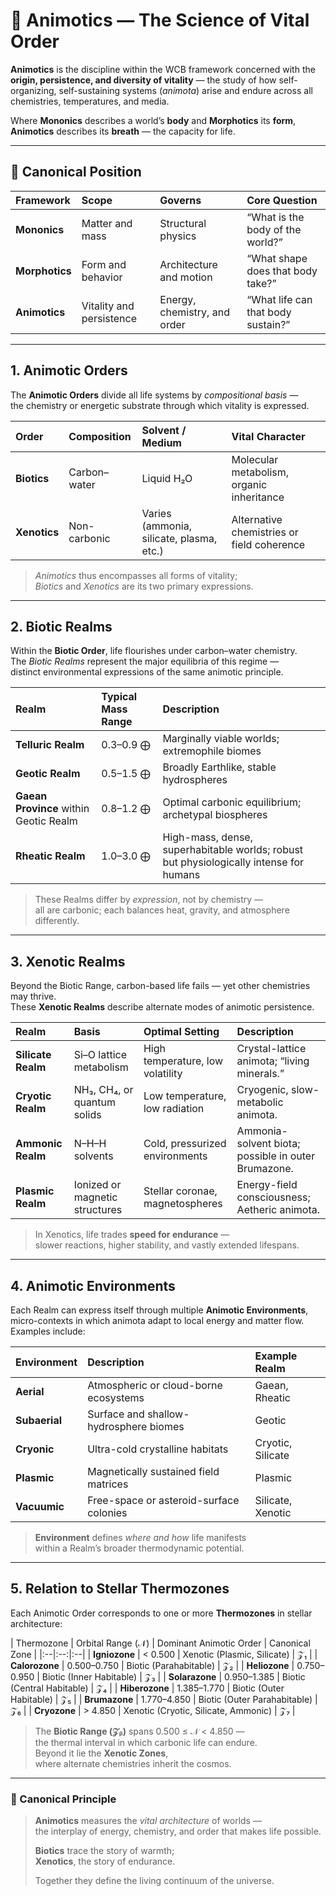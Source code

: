 # 🧬 Animotics — The Science of Vital Order

**Animotics** is the discipline within the WCB framework concerned with the **origin, persistence, and diversity of vitality** — the study of how self-organizing, self-sustaining systems (*animota*) arise and endure across all chemistries, temperatures, and media.  

Where **Mononics** describes a world’s **body** and **Morphotics** its **form**,  
**Animotics** describes its **breath** — the capacity for life.

---

## 🧭 Canonical Position

| Framework | Scope | Governs | Core Question |
|:-----------|:-------|:----------|:----------------|
| **Mononics** | Matter and mass | Structural physics | “What is the body of the world?” |
| **Morphotics** | Form and behavior | Architecture and motion | “What shape does that body take?” |
| **Animotics** | Vitality and persistence | Energy, chemistry, and order | “What life can that body sustain?” |

---

## 1. Animotic Orders

The **Animotic Orders** divide all life systems by *compositional basis* —  
the chemistry or energetic substrate through which vitality is expressed.

| Order | Composition | Solvent / Medium | Vital Character |
|:------|:-------------|:----------------|:----------------|
| **Biotics** | Carbon–water | Liquid H₂O | Molecular metabolism, organic inheritance |
| **Xenotics** | Non-carbonic | Varies (ammonia, silicate, plasma, etc.) | Alternative chemistries or field coherence |

> *Animotics* thus encompasses all forms of vitality;  
> *Biotics* and *Xenotics* are its two primary expressions.

---

## 2. Biotic Realms

Within the **Biotic Order**, life flourishes under carbon–water chemistry.  
The *Biotic Realms* represent the major equilibria of this regime —  
distinct environmental expressions of the same animotic principle.

| Realm                                  | Typical Mass Range | Description                                                                            |
| :------------------------------------- | :----------------- | :------------------------------------------------------------------------------------- |
| **Telluric Realm**                     | 0.3–0.9 ⨁          | Marginally viable worlds; extremophile biomes                                          |
| **Geotic Realm**                       | 0.5–1.5 ⨁          | Broadly Earthlike, stable hydrospheres                                                 |
| **Gaean Province** within Geotic Realm | 0.8–1.2 ⨁          | Optimal carbonic equilibrium; archetypal biospheres                                    |
| **Rheatic Realm**                      | 1.0–3.0 ⨁          | High-mass, dense, superhabitable worlds; robust but physiologically intense for humans |

> These Realms differ by *expression*, not by chemistry —  
> all are carbonic; each balances heat, gravity, and atmosphere differently.

---

## 3. Xenotic Realms

Beyond the Biotic Range, carbon-based life fails — yet other chemistries may thrive.  
These **Xenotic Realms** describe alternate modes of animotic persistence.

| Realm | Basis | Optimal Setting | Description |
|:------|:------|:----------------|:-------------|
| **Silicate Realm** | Si–O lattice metabolism | High temperature, low volatility | Crystal-lattice animota; “living minerals.” |
| **Cryotic Realm** | NH₃, CH₄, or quantum solids | Low temperature, low radiation | Cryogenic, slow-metabolic animota. |
| **Ammonic Realm** | N–H–H solvents | Cold, pressurized environments | Ammonia-solvent biota; possible in outer Brumazone. |
| **Plasmic Realm** | Ionized or magnetic structures | Stellar coronae, magnetospheres | Energy-field consciousness; Aetheric animota. |

> In Xenotics, life trades **speed for endurance** —  
> slower reactions, higher stability, and vastly extended lifespans.

---

## 4. Animotic Environments

Each Realm can express itself through multiple **Animotic Environments**,  
micro-contexts in which animota adapt to local energy and matter flow.  
Examples include:

| Environment | Description | Example Realm |
|:-------------|:-------------|:--------------|
| **Aerial** | Atmospheric or cloud-borne ecosystems | Gaean, Rheatic |
| **Subaerial** | Surface and shallow-hydrosphere biomes | Geotic |
| **Cryonic** | Ultra-cold crystalline habitats | Cryotic, Silicate |
| **Plasmic** | Magnetically sustained field matrices | Plasmic |
| **Vacuumic** | Free-space or asteroid-surface colonies | Silicate, Xenotic |

> **Environment** defines *where and how* life manifests  
> within a Realm’s broader thermodynamic potential.

---

## 5. Relation to Stellar Thermozones

Each Animotic Order corresponds to one or more **Thermozones** in stellar architecture:

| Thermozone | Orbital Range (𝒩) | Dominant Animotic Order | Canonical Zone |
|:--|:--:|:--|
| **Igniozone** | < 0.500 | Xenotic (Plasmic, Silicate) | 𝒵₁ |
| **Calorozone** | 0.500–0.750 | Biotic (Parahabitable) | 𝒵₂ |
| **Heliozone** | 0.750–0.950 | Biotic (Inner Habitable) | 𝒵₃ |
| **Solarazone** | 0.950–1.385 | Biotic (Central Habitable) | 𝒵₄ |
| **Hiberozone** | 1.385–1.770 | Biotic (Outer Habitable) | 𝒵₅ |
| **Brumazone** | 1.770–4.850 | Biotic (Outer Parahabitable) | 𝒵₆ |
| **Cryozone** | > 4.850 | Xenotic (Cryotic, Silicate, Ammonic) | 𝒵₇ |

> The **Biotic Range (𝒵ᵦ)** spans 0.500 ≤ 𝒩 < 4.850 —  
> the thermal interval in which carbonic life can endure.  
> Beyond it lie the **Xenotic Zones**,  
> where alternate chemistries inherit the cosmos.

---

### 💬 Canonical Principle

> **Animotics** measures the *vital architecture* of worlds —  
> the interplay of energy, chemistry, and order that makes life possible.  
>  
> **Biotics** trace the story of warmth;  
> **Xenotics**, the story of endurance.  
>  
> Together they define the living continuum of the universe.

